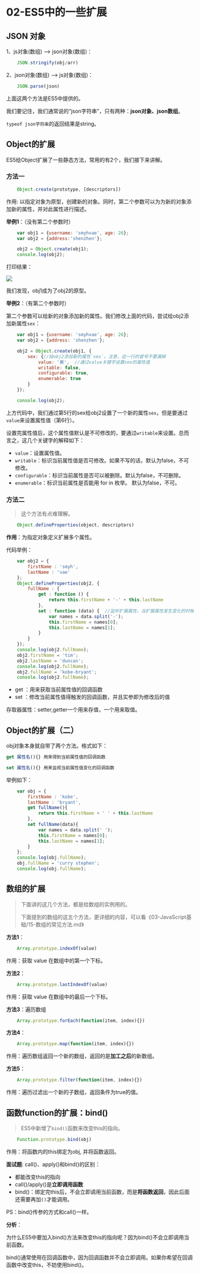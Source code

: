 # 02-ES5中的一些扩展

## JSON 对象

1、js对象\(数组\) --&gt; json对象\(数组\)：

```javascript
    JSON.stringify(obj/arr)
```

2、json对象\(数组\) --&gt; js对象\(数组\)：

```javascript
    JSON.parse(json)
```

上面这两个方法是ES5中提供的。

我们要记住，我们通常说的“json字符串”，只有两种：**json对象、json数组**。

`typeof json字符串`的返回结果是string。

## Object的扩展

ES5给Object扩展了一些静态方法，常用的有2个，我们接下来讲解。

### 方法一

```javascript
    Object.create(prototype, [descriptors])
```

作用: 以指定对象为原型，创建新的对象。同时，第二个参数可以为为新的对象添加新的属性，并对此属性进行描述。

**举例1**：（没有第二个参数时）

```javascript
    var obj1 = {username: 'smyhvae', age: 26};
    var obj2 = {address:'shenzhen'};

    obj2 = Object.create(obj1);
    console.log(obj2);
```

打印结果：

![](http://img.smyhvae.com/20180401_2150.png)

我们发现，obj1成为了obj2的原型。

**举例2**：（有第二个参数时）

第二个参数可以给新的对象添加新的属性。我们修改上面的代码，尝试给obj2添加新属性`sex`：

```javascript
    var obj1 = {username: 'smyhvae', age: 26};
    var obj2 = {address: 'shenzhen'};

    obj2 = Object.create(obj1, {
        sex: {//给obj2添加新的属性`sex`。注意，这一行的冒号不要漏掉
            value: '男',  //通过value关键字设置sex的属性值
            writable: false,
            configurable: true,
            enumerable: true
        }
    });

    console.log(obj2);
```

上方代码中，我们通过第5行的sex给obj2设置了一个新的属性`sex`，但是要通过`value`来设置属性值（第6行）。

设置完属性值后，这个属性值默认是不可修改的，要通过`writable`来设置。总而言之，这几个关键字的解释如下：

* `value`：设置属性值。
* `writable`：标识当前属性值是否可修改。如果不写的话，默认为false，不可修改。
* `configurable`：标识当前属性是否可以被删除。默认为false，不可删除。
* `enumerable`：标识当前属性是否能用 for in 枚举。 默认为false，不可。

### 方法二

> 这个方法有点难理解。

```javascript
    Object.defineProperties(object, descriptors)
```

**作用**：为指定对象定义扩展多个属性。

代码举例：

```javascript
    var obj2 = {
        firstName : 'smyh',
        lastName : 'vae'
    };
    Object.defineProperties(obj2, {
        fullName : {
            get : function () {
                return this.firstName + '-' + this.lastName
            },
            set : function (data) {  //监听扩展属性，当扩展属性发生变化的时候自动调用，自动调用后将变化的值作为实参注入到set函数
                var names = data.split('-');
                this.firstName = names[0];
                this.lastName = names[1];
            }
        }
    });
    console.log(obj2.fullName);
    obj2.firstName = 'tim';
    obj2.lastName = 'duncan';
    console.log(obj2.fullName);
    obj2.fullName = 'kobe-bryant';
    console.log(obj2.fullName);
```

* get ：用来获取当前属性值的回调函数
* set ：修改当前属性值得触发的回调函数，并且实参即为修改后的值

存取器属性：setter,getter一个用来存值，一个用来取值。

## Object的扩展（二）

obj对象本身就自带了两个方法。格式如下：

```javascript
get 属性名(){} 用来得到当前属性值的回调函数

set 属性名(){} 用来监视当前属性值变化的回调函数
```

举例如下：

```javascript
    var obj = {
        firstName : 'kobe',
        lastName : 'bryant',
        get fullName(){
            return this.firstName + ' ' + this.lastName
        },
        set fullName(data){
            var names = data.split(' ');
            this.firstName = names[0];
            this.lastName = names[1];
        }
    };
    console.log(obj.fullName);
    obj.fullName = 'curry stephen';
    console.log(obj.fullName);
```

## 数组的扩展

> 下面讲的这几个方法，都是给数组的实例用的。
>
> 下面提到的数组的这五个方法，更详细的内容，可以看《03-JavaScript基础/15-数组的常见方法.md》

**方法1**：

```javascript
    Array.prototype.indexOf(value)
```

作用：获取 value 在数组中的第一个下标。

**方法2**：

```javascript
    Array.prototype.lastIndexOf(value)
```

作用：获取 value 在数组中的最后一个下标。

**方法3**：遍历数组

```javascript
    Array.prototype.forEach(function(item, index){})
```

**方法4**：

```javascript
    Array.prototype.map(function(item, index){})
```

作用：遍历数组返回一个新的数组，返回的是**加工之后**的新数组。

**方法5**：

```javascript
    Array.prototype.filter(function(item, index){})
```

作用：遍历过滤出一个新的子数组，返回条件为true的值。

## 函数function的扩展：bind\(\)

> ES5中新增了`bind()`函数来改变this的指向。

```javascript
    Function.prototype.bind(obj)
```

作用：将函数内的this绑定为obj, 并将函数返回。

**面试题**: call\(\)、apply\(\)和bind\(\)的区别：

* 都能改变this的指向
* call\(\)/apply\(\)是**立即调用函数**
* bind\(\)：绑定完this后，不会立即调用当前函数，而是**将函数返回**，因此后面还需要再加`()`才能调用。

PS：bind\(\)传参的方式和call\(\)一样。

**分析**：

为什么ES5中要加入bind\(\)方法来改变this的指向呢？因为bind\(\)不会立即调用当前函数。

bind\(\)通常使用在回调函数中，因为回调函数并不会立即调用。如果你希望在回调函数中改变this，不妨使用bind\(\)。

